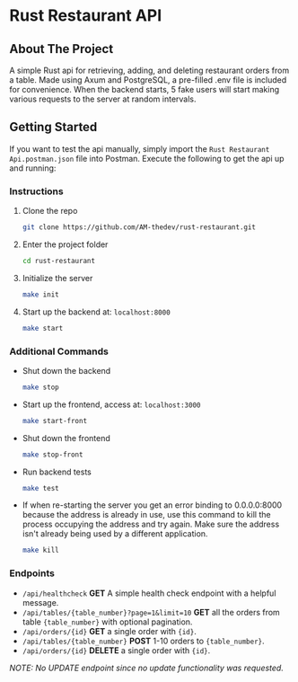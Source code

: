<!-- ABOUT THE PROJECT -->
# Rust Restaurant API
## About The Project

A simple Rust api for retrieving, adding, and deleting restaurant orders from a table.
Made using Axum and PostgreSQL, a pre-filled .env file is included for convenience.
When the backend starts, 5 fake users will start making various requests to the server at random intervals.


<!-- GETTING STARTED -->
## Getting Started

If you want to test the api manually, simply import the `Rust Restaurant Api.postman.json` file into Postman.
Execute the following to get the api up and running:

### Instructions

1. Clone the repo
   ```sh
   git clone https://github.com/AM-thedev/rust-restaurant.git
   ```
2. Enter the project folder
   ```sh
   cd rust-restaurant
   ```
3. Initialize the server
   ```sh
   make init
   ```
4. Start up the backend at: `localhost:8000`
   ```sh
   make start
   ```

### Additional Commands

* Shut down the backend
   ```sh
   make stop
   ```
* Start up the frontend, access at: `localhost:3000`
   ```sh
   make start-front
   ```
* Shut down the frontend
   ```sh
   make stop-front
   ```
* Run backend tests
   ```sh
   make test
   ```
* If when re-starting the server you get an error binding to 0.0.0.0:8000 because the address is already in use, use this command to kill the process occupying the address and try again.  Make sure the address isn't already being used by a different application. 
   ```sh
   make kill
   ```

### Endpoints

* `/api/healthcheck`
  **GET** A simple health check endpoint with a helpful message.
* `/api/tables/{table_number}?page=1&limit=10`
  **GET** all the orders from table `{table_number}` with optional pagination.
* `/api/orders/{id}`
  **GET** a single order with `{id}`.
* `/api/tables/{table_number}`
  **POST** 1-10 orders to `{table_number}`.
* `/api/orders/{id}`
  **DELETE** a single order with `{id}`.

_NOTE: No UPDATE endpoint since no update functionality was requested._
